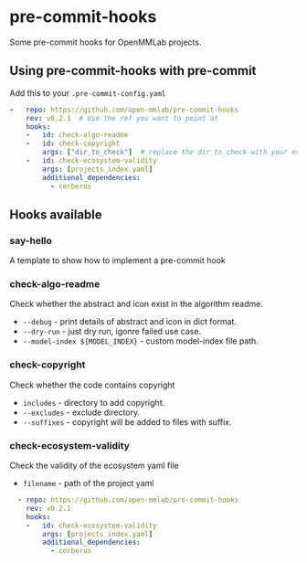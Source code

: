 # pre-commit-hooks

Some pre-commit hooks for OpenMMLab projects.

## Using pre-commit-hooks with pre-commit

Add this to your `.pre-commit-config.yaml`

```yaml
-   repo: https://github.com/open-mmlab/pre-commit-hooks
    rev: v0.2.1  # Use the ref you want to point at
    hooks:
    -   id: check-algo-readme
    -   id: check-copyright
        args: ["dir_to_check"]  # replace the dir_to_check with your expected directory to check
    -   id: check-ecosystem-validity
        args: [projects_index.yaml]
        additional_dependencies:
          - cerberus
```

## Hooks available

### say-hello

A template to show how to implement a pre-commit hook

### check-algo-readme

Check whether the abstract and icon exist in the algorithm readme.

- `--debug` - print details of abstract and icon in dict format.
- `--dry-run` - just dry run, igonre failed use case.
- `--model-index ${MODEL_INDEX}` - custom model-index file path.

### check-copyright

Check whether the code contains copyright

- `includes` - directory to add copyright.
- `--excludes` - exclude directory.
- `--suffixes` - copyright will be added to files with suffix.

### check-ecosystem-validity

Check the validity of the ecosystem yaml file

- `filename` - path of the project yaml

```yaml
  - repo: https://github.com/open-mmlab/pre-commit-hooks
    rev: v0.2.1
    hooks:
    -   id: check-ecosystem-validity
        args: [projects_index.yaml]
        additional_dependencies:
          - cerberus
```
